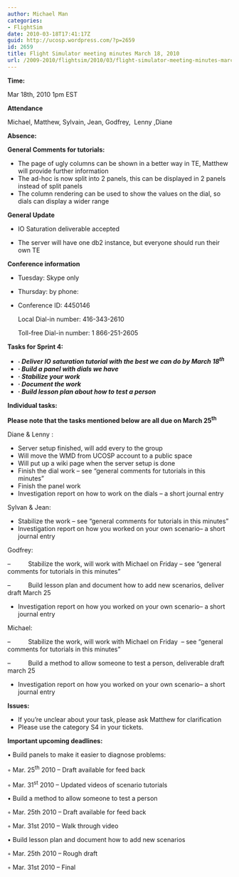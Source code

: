 ```yaml
---
author: Michael Man
categories:
- FlightSim
date: 2010-03-18T17:41:17Z
guid: http://ucosp.wordpress.com/?p=2659
id: 2659
title: Flight Simulator meeting minutes March 18, 2010
url: /2009-2010/flightsim/2010/03/flight-simulator-meeting-minutes-march-18-2010/
---
```


**Time:**

Mar 18th, 2010 1pm EST

**Attendance**

Michael, Matthew, Sylvain, Jean, Godfrey,  Lenny ,Diane

**Absence:**

**General Comments for tutorials:**

  * The page of ugly columns can be shown in a better way in TE, Matthew will provide further information
  * The ad-hoc is now split into 2 panels, this can be displayed in 2 panels instead of split panels
  * The column rendering can be used to show the values on the dial, so dials can display a wider range

**General Update**

  * IO Saturation deliverable accepted

  * The server will have one db2 instance, but everyone should run their own TE

**Conference information**

  * Tuesday: Skype only
  * Thursday: by phone:
  * Conference ID: 4450146
  
    Local Dial-in number: 416-343-2610
  
    Toll-free Dial-in number: 1 866-251-2605

**Tasks for Sprint 4:**

  * **· _Deliver IO saturation tutorial with the best we can do by March 18<sup>th</sup>_**
  * **· _Build a panel with dials we have_**
  * **· _Stabilize your work_**
  * **· _Document the work_**
  * **· _Build lesson plan about how to test a person_**

**Individual tasks:**

**Please note that the tasks mentioned below are all due on March 25<sup>th</sup>**

Diane & Lenny :

  * Server setup finished, will add every to the group
  * Will move the WMD from UCOSP account to a public space
  * Will put up a wiki page when the server setup is done
  * Finish the dial work – see “general comments for tutorials in this minutes”
  * Finish the panel work
  * Investigation report on how to work on the dials – a short journal entry

Sylvan & Jean:

  * Stabilize the work – see “general comments for tutorials in this minutes”
  * Investigation report on how you worked on your own scenario– a short journal entry

Godfrey:

&#8211;          Stabilize the work, will work with Michael on Friday – see “general comments for tutorials in this minutes”

&#8211;          Build lesson plan and document how to add new scenarios, deliver draft March 25

  * Investigation report on how you worked on your own scenario– a short journal entry

Michael:

&#8211;          Stabilize the work, will work with Michael on Friday  – see “general comments for tutorials in this minutes”

&#8211;          Build a method to allow someone to test a person, deliverable draft march 25

  * Investigation report on how you worked on your own scenario– a short journal entry

**Issues:**

  * If you’re unclear about your task, please ask Matthew for clarification
  * Please use the category S4 in your tickets.

**Important upcoming deadlines:**

• Build panels to make it easier to diagnose problems:
  
◦ Mar. 25<sup>th</sup> 2010 &#8211; Draft available for feed back
  
◦ Mar. 31<sup>st</sup> 2010 &#8211; Updated videos of scenario tutorials
  
• Build a method to allow someone to test a person
  
◦ Mar. 25th 2010 &#8211; Draft available for feed back
  
◦ Mar. 31st 2010 &#8211; Walk through video
  
• Build lesson plan and document how to add new scenarios
  
◦ Mar. 25th 2010 &#8211; Rough draft
  
◦ Mar. 31st 2010 – Final